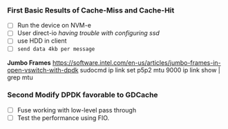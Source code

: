 ### First Basic Results of Cache-Miss and Cache-Hit
- [ ] Run the device on NVM-e
- [ ] User direct-io *having trouble with configuring ssd*
- [ ] use HDD in client
- [ ] `send data 4kb per message`

**Jumbo Frames**
https://software.intel.com/en-us/articles/jumbo-frames-in-open-vswitch-with-dpdk
sudocmd ip link set p5p2 mtu 9000
ip link show | grep mtu


### Second Modify DPDK favorable to GDCache
- [ ] Fuse working with low-level pass through
- [ ] Test the performance using FIO.
